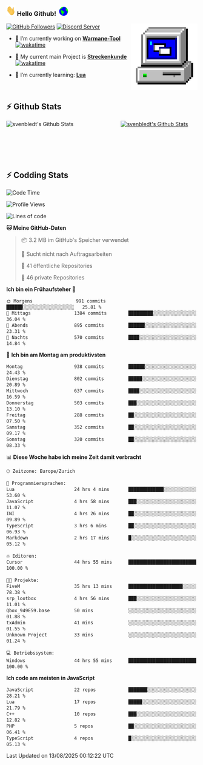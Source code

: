 ### <img src="https://github.com/svenbledt/svenbledt/blob/main/Assets/Hi.gif" height="28" width="24"> **Hello Github!** &nbsp;<img src="https://github.com/svenbledt/svenbledt/blob/main/Assets/Earth.gif" height="24" width="24">
[![GitHub Followers](https://img.shields.io/github/followers/svenbledt?label=Follow&style=flat-squaree&logo=github&labelColor=black&color=black&cacheSeconds=5)](https://github.com/svenbledt)
[![Discord Server](https://img.shields.io/discord/443405445831327754?style=flat-squeree&logo=discord&logoColor=white&label=Trojan%20Rotations%20Server&labelColor=black&color=gray&cacheSeconds=3650)](https://discord.gg/c6GZKjVhxw)
<img align="right" alt="PC GIF" src="https://github.com/svenbledt/svenbledt/blob/main/Assets/PC.gif" width="175" />

<p>

 - 🔭 I’m currently working on **[Warmane-Tool](https://github.com/svenbledt/Warmane-Bot)** [![wakatime](https://wakatime.com/badge/user/eb1cebc0-6a00-4f39-ab37-6770a4331515/project/b1c02622-6489-4920-898c-6e91c5bba727.svg)](https://wakatime.com/badge/user/eb1cebc0-6a00-4f39-ab37-6770a4331515/project/b1c02622-6489-4920-898c-6e91c5bba727)
 - 🔭 My current main Project is **[Streckenkunde](https://github.com/Streckenkunde)** [![wakatime](https://wakatime.com/badge/user/eb1cebc0-6a00-4f39-ab37-6770a4331515/project/8c10f4f0-0d09-4e0e-b526-eec4de9936b6.svg)](https://wakatime.com/badge/user/eb1cebc0-6a00-4f39-ab37-6770a4331515/project/8c10f4f0-0d09-4e0e-b526-eec4de9936b6)

 - 🌱 I’m currently learning: **[Lua](https://www.lua.org/)**
 
</p>

<br>

## :zap: Github Stats

<a href="https://github.com/svenbledt">
  <img align="left" src="https://github-readme-stats.vercel.app/api?username=svenbledt&show_icons=true&title_color=c9d1d9&icon_color=58a6da&text_color=c9d1d9&bg_color=0d1117&hide=issues" alt="svenbledt's Github Stats" width="60%">
 </a>
 <a href="https://github.com/svenbledt">
 <img src="https://github-readme-stats.vercel.app/api/top-langs/?username=svenbledt&show_icons=true&title_color=c9d1d9&icon_color=58a6da&text_color=c9d1d9&bg_color=0d1117" alt="svenbledt's Github Stats" width="35%">
 </a>

<br> <br> <br> <br> 
## :zap: Codding Stats

<!--START_SECTION:waka-->
![Code Time](http://img.shields.io/badge/Code%20Time-844%20hrs%2027%20mins-blue)

![Profile Views](http://img.shields.io/badge/Profilansichten-0-blue)

![Lines of code](https://img.shields.io/badge/Seit%20Hallo%20Welt%20habe%20ich%20geschrieben-37.2%20million%20Codezeilen-blue)

**🐱 Meine GitHub-Daten** 

> 📦 3.2 MB im GitHub's Speicher verwendet 
 > 
> 🚫 Sucht nicht nach Auftragsarbeiten
 > 
> 📜 41 öffentliche Repositories 
 > 
> 🔑 46 private Repositories 
 > 
**Ich bin ein Frühaufsteher 🐤** 

```text
🌞 Morgens                991 commits         ██████░░░░░░░░░░░░░░░░░░░   25.81 % 
🌆 Mittags                1384 commits        █████████░░░░░░░░░░░░░░░░   36.04 % 
🌃 Abends                 895 commits         ██████░░░░░░░░░░░░░░░░░░░   23.31 % 
🌙 Nachts                 570 commits         ████░░░░░░░░░░░░░░░░░░░░░   14.84 % 
```
📅 **Ich bin am Montag am produktivsten** 

```text
Montag                   938 commits         ██████░░░░░░░░░░░░░░░░░░░   24.43 % 
Dienstag                 802 commits         █████░░░░░░░░░░░░░░░░░░░░   20.89 % 
Mittwoch                 637 commits         ████░░░░░░░░░░░░░░░░░░░░░   16.59 % 
Donnerstag               503 commits         ███░░░░░░░░░░░░░░░░░░░░░░   13.10 % 
Freitag                  288 commits         ██░░░░░░░░░░░░░░░░░░░░░░░   07.50 % 
Samstag                  352 commits         ██░░░░░░░░░░░░░░░░░░░░░░░   09.17 % 
Sonntag                  320 commits         ██░░░░░░░░░░░░░░░░░░░░░░░   08.33 % 
```


📊 **Diese Woche habe ich meine Zeit damit verbracht** 

```text
🕑︎ Zeitzone: Europe/Zurich

💬 Programmiersprachen: 
Lua                      24 hrs 4 mins       █████████████░░░░░░░░░░░░   53.60 % 
JavaScript               4 hrs 58 mins       ███░░░░░░░░░░░░░░░░░░░░░░   11.07 % 
INI                      4 hrs 26 mins       ██░░░░░░░░░░░░░░░░░░░░░░░   09.89 % 
TypeScript               3 hrs 6 mins        ██░░░░░░░░░░░░░░░░░░░░░░░   06.93 % 
Markdown                 2 hrs 17 mins       █░░░░░░░░░░░░░░░░░░░░░░░░   05.12 % 

🔥 Editoren: 
Cursor                   44 hrs 55 mins      █████████████████████████   100.00 % 

🐱‍💻 Projekte: 
FiveM                    35 hrs 13 mins      ████████████████████░░░░░   78.38 % 
srp_lootbox              4 hrs 56 mins       ███░░░░░░░░░░░░░░░░░░░░░░   11.01 % 
Qbox_949E59.base         50 mins             ░░░░░░░░░░░░░░░░░░░░░░░░░   01.88 % 
txAdmin                  41 mins             ░░░░░░░░░░░░░░░░░░░░░░░░░   01.55 % 
Unknown Project          33 mins             ░░░░░░░░░░░░░░░░░░░░░░░░░   01.24 % 

💻 Betriebssystem: 
Windows                  44 hrs 55 mins      █████████████████████████   100.00 % 
```

**Ich code am meisten in JavaScript** 

```text
JavaScript               22 repos            ███████░░░░░░░░░░░░░░░░░░   28.21 % 
Lua                      17 repos            █████░░░░░░░░░░░░░░░░░░░░   21.79 % 
C++                      10 repos            ███░░░░░░░░░░░░░░░░░░░░░░   12.82 % 
PHP                      5 repos             ██░░░░░░░░░░░░░░░░░░░░░░░   06.41 % 
TypeScript               4 repos             █░░░░░░░░░░░░░░░░░░░░░░░░   05.13 % 
```




 Last Updated on 13/08/2025 00:12:22 UTC
<!--END_SECTION:waka-->
